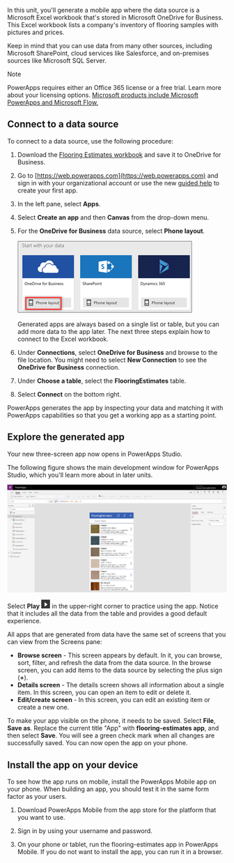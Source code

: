 ﻿In this unit, you'll generate a mobile app where the data source is a Microsoft Excel workbook that's stored in Microsoft OneDrive for Business. This Excel workbook lists a company's inventory of flooring samples with pictures and prices.

Keep in mind that you can use data from many other sources, including Microsoft SharePoint, cloud services like Salesforce, and on-premises sources like Microsoft SQL Server.

> [!NOTE]
> PowerApps requires either an Office 365 license or a free trial. Learn more about your licensing options. [Microsoft products include Microsoft PowerApps and Microsoft Flow.](https://docs.microsoft.com/powerapps/administrator/pricing-billing-skus#licenses)


## Connect to a data source

To connect to a data source, use the following procedure: 

1. Download the [Flooring Estimates workbook](https://az787822.vo.msecnd.net/documentation/get-started-from-data/FlooringEstimates.xlsx) and save it to OneDrive for Business.

1. Go to [https://web.powerapps.com](https://web.powerapps.com) and sign in with your organizational account or use the new [guided help](https://preview.create.powerapps.com/studio/#?guidedhelp=19-353421) to create your first app.

1. In the left pane, select **Apps**.

1. Select **Create an app** and then **Canvas** from the drop-down menu.
1. For the **OneDrive for Business** data source, select **Phone layout**.

    ![Phone app from Excel](../media/powerapps-start-excel.png)

    Generated apps are always based on a single list or table, but you can add more data to the app later. The next three steps explain how to connect to the Excel workbook.

1. Under **Connections**, select **OneDrive for Business** and browse to the file location.
    You might need to select **New Connection** to see the **OneDrive for Business** connection. 
1. Under **Choose a table**, select the **FlooringEstimates** table. 
1. Select **Connect** on the bottom right.

PowerApps generates the app by inspecting your data and matching it with PowerApps capabilities so that you get a working app as a starting point.


## Explore the generated app
Your new three-screen app now opens in PowerApps Studio.

The following figure shows the main development window for PowerApps Studio, which you'll learn more about in later units.

![The generated app](../media/powerapps-full-screen2.png)

Select **Play** ![Start app preview arrow](../media/powerapps-arrow.png) in the upper-right corner to practice using the app. Notice that it includes all the data from the table and provides a good default experience.

All apps that are generated from data have the same set of screens that you can view from the Screens pane:

* **Browse screen** - This screen appears by default. In it, you can browse, sort, filter, and refresh the data from the data source. In the browse screen, you can add items to the data source by selecting the plus sign (**+**).
* **Details screen** - The details screen shows all information about a single item. In this screen, you can open an item to edit or delete it.
* **Edit/create screen** - In this screen, you can edit an existing item or create a new one.

To make your app visible on the phone, it needs to be saved. Select **File**, **Save as**. Replace the current title "App" with **flooring-estimates app**, and then select **Save**. You will see a green check mark when all changes are successfully saved. You can now open the app on your phone. 

## Install the app on your device
To see how the app runs on mobile, install the PowerApps Mobile app on your phone. When building an app, you should test it in the same form factor as your users.

1. Download PowerApps Mobile from the app store for the platform that you want to use.

2. Sign in by using your username and password.

3. On your phone or tablet, run the flooring-estimates app in PowerApps Mobile. If you do not want to install the app, you can run it in a browser.


